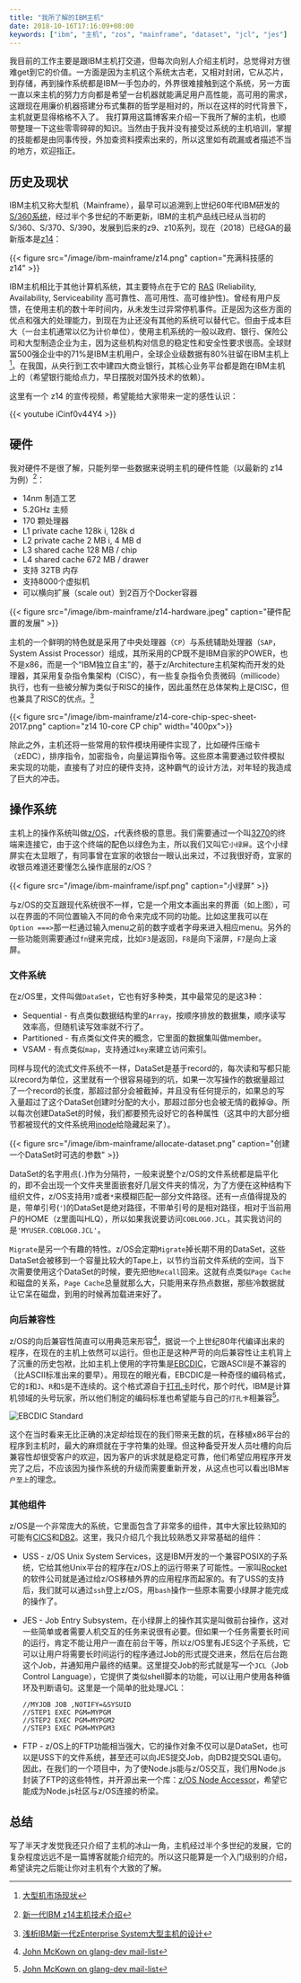 ```yaml
---
title: "我所了解的IBM主机"
date: 2018-10-16T17:16:09+08:00
keywords: ["ibm", "主机", "zos", "mainframe", "dataset", "jcl", "jes"]
---
```


我目前的工作主要是跟IBM主机打交道，但每次向别人介绍主机时，总觉得对方很难get到它的价值。一方面是因为主机这个系统太古老，又相对封闭，它从芯片，到存储，再到操作系统都是IBM一手包办的，外界很难接触到这个系统，另一方面一直以来主机的努力方向都是希望一台机器就能满足用户高性能，高可用的需求，这跟现在用廉价机器搭建分布式集群的哲学是相对的，所以在这样的时代背景下，主机就更显得格格不入了。
我打算用这篇博客来介绍一下我所了解的主机，也顺带整理一下这些零零碎碎的知识。当然由于我并没有接受过系统的主机培训，掌握的技能都是由同事传授，外加查资料摸索出来的，所以这里如有疏漏或者描述不当的地方，欢迎指正。

## 历史及现状

IBM主机又称大型机（Mainframe），最早可以追溯到上世纪60年代IBM研发的[S/360系统](https://zh.wikipedia.org/wiki/IBM_System/360)，经过半个多世纪的不断更新，IBM的主机产品线已经从当初的S/360、S/370、S/390，发展到后来的z9、z10系列，现在（2018）已经GA的最新版本是[z14](https://www.ibm.com/us-en/marketplace/z14)：

<!-- ![z14(zMidas)](/ibm-mainframe/ibm_z14-large.jpg) -->

{{< figure src="/image/ibm-mainframe/z14.png" caption="充满科技感的 z14" >}}


IBM主机相比于其他计算机系统，其主要特点在于它的 [RAS](https://zh.wikipedia.org/wiki/%E5%8F%AF%E9%9D%A0%E6%80%A7%E3%80%81%E5%8F%AF%E7%94%A8%E6%80%A7%E5%92%8C%E5%8F%AF%E7%B6%AD%E8%AD%B7%E6%80%A7) (Reliability, Availability, Serviceability 高可靠性、高可用性、高可维护性)。曾经有用户反馈，在使用主机的数十年时间内，从未发生过异常停机事件。正是因为这些方面的优点和强大的处理能力，到现在为止还没有其他的系统可以替代它。但由于成本巨大（一台主机通常以亿为计价单位），使用主机系统的一般以政府、银行、保险公司和大型制造企业为主，因为这些机构对信息的稳定性和安全性要求很高。全球财富500强企业中的71%是IBM主机用户，全球企业级数据有80%驻留在IBM主机上[^market-share]。在我国，从央行到工农中建四大商业银行，其核心业务平台都是跑在IBM主机上的（希望银行能给点力，早日摆脱对国外技术的依赖）。

[^market-share]: [大型机市场现状](https://servers.pconline.com.cn/gc/1202/2679853_3.html)

这里有一个 z14 的宣传视频，希望能给大家带来一定的感性认识：

{{< youtube iCinf0v44Y4 >}}

## 硬件

我对硬件不是很了解，只能列举一些数据来说明主机的硬件性能（以最新的 z14 为例）[^performance]：

* 14nm 制造工艺
* 5.2GHz 主频
* 170 颗处理器
* L1 private cache 128k i, 128k d
* L2 private cache 2 MB i, 4 MB d
* L3 shared cache 128 MB / chip
* L4 shared cache 672 MB / drawer
* 支持 32TB 内存
* 支持8000个虚拟机
* 可以横向扩展（scale out）到2百万个Docker容器

{{< figure src="/image/ibm-mainframe/z14-hardware.jpeg" caption="硬件配置的发展" >}}

主机的一个鲜明的特色就是采用了中央处理器（`CP`）与系统辅助处理器（`SAP`，System Assist Processor）组成，其所采用的CP既不是IBM自家的POWER，也不是x86，而是一个“IBM独立自主”的，基于z/Architecture主机架构而开发的处理器，其采用复杂指令集架构（CISC），有一些复杂指令负责微码（millicode）执行，也有一些被分解为类似于RISC的操作，因此虽然在总体架构上是CISC，但也兼具了RISC的优点。[^cpu-architecture]

[^cpu-architecture]: [浅析IBM新一代zEnterprise System大型主机的设计](https://mainframecn.com/article-71-1.html)

{{< figure src="/image/ibm-mainframe/z14-core-chip-spec-sheet-2017.png" caption="z14 10-core CP chip" width="400px">}}

除此之外，主机还将一些常用的软件模块用硬件实现了，比如硬件压缩卡（zEDC），排序指令，加密指令，向量运算指令等。这些原本需要通过软件模拟来实现的功能，直接有了对应的硬件支持，这种霸气的设计方法，对年轻的我造成了巨大的冲击。

[^performance]: [新一代IBM z14主机技术介绍](https://cloud.tencent.com/developer/news/268909)

## 操作系统

主机上的操作系统叫做[z/OS](https://en.wikipedia.org/wiki/Z/OS)，`z`代表终极的意思。我们需要通过一个叫[3270](https://en.wikipedia.org/wiki/3270_emulator)的终端来连接它，由于这个终端的配色以绿色为主，所以我们又叫它`小绿屏`。这个小绿屏实在太显眼了，有同事曾在宜家的收银台一眼认出来过，不过我很好奇，宜家的收银员难道还要懂怎么操作底层的z/OS？

{{< figure src="/image/ibm-mainframe/ispf.png" caption="小绿屏" >}}

与z/OS的交互跟现代系统很不一样，它是一个用文本画出来的界面（如上图），可以在界面的不同位置输入不同的命令来完成不同的功能。比如这里我可以在`Option ===>`那一栏通过输入menu之前的数字或者字母来进入相应menu。另外的一些功能则需要通过`fn`键来完成，比如`F3`是返回，`F8`是向下滚屏，`F7`是向上滚屏。

### 文件系统

在z/OS里，文件叫做`DataSet`，它也有好多种类，其中最常见的是这3种：

* Sequential - 有点类似数据结构里的`Array`，按顺序排放的数据集，顺序读写效率高，但随机读写效率就不行了。
* Partitioned - 有点类似文件夹的概念，它里面的数据集叫做member。
* VSAM - 有点类似`map`，支持通过`key`来建立访问索引。

同样与现代的流式文件系统不一样，DataSet是基于record的，每次读和写都只能以record为单位，这里就有一个很容易碰到的坑，如果一次写操作的数据量超过了一个record的长度，那超过部分会被截掉，并且没有任何提示的，如果总的写入量超过了这个DataSet创建时分配的大小，那超过部分也会被无情的截掉😪。所以每次创建DataSet的时候，我们都要预先设好它的各种属性（这其中的大部分细节都被现代的文件系统用[inode](https://zh.wikipedia.org/wiki/Inode)给隐藏起来了）。

{{< figure src="/image/ibm-mainframe/allocate-dataset.png" caption="创建一个DataSet时可选的参数" >}}

DataSet的名字用点(`.`)作为分隔符，一般来说整个z/OS的文件系统都是扁平化的，即不会出现一个文件夹里面嵌套好几层文件夹的情况，为了方便在这种结构下组织文件，z/OS支持用`?`或者`*`来模糊匹配一部分文件路径。还有一点值得提及的是，带单引号(`'`)的DataSet是绝对路径，不带单引号的是相对路径，相对于当前用户的HOME（z里面叫HLQ），所以如果我说要访问`COBLOG0.JCL`，其实我访问的是`'MYUSER.COBLOG0.JCL'`。

`Migrate`是另一个有趣的特性。z/OS会定期`Migrate`掉长期不用的DataSet，这些DataSet会被移到一个容量比较大的Tape上，以节约当前文件系统的空间，当下次需要使用这个DataSet的时候，要先把他`Recall`回来。这就有点类似`Page Cache`和磁盘的关系，`Page Cache`总量就那么大，只能用来存热点数据，那些冷数据就让它呆在磁盘，到用的时候再加载进来好了。

### 向后兼容性

z/OS的向后兼容性简直可以用典范来形容[^quote-of-john]，据说一个上世纪80年代编译出来的程序，在现在的主机上依然可以运行。但也正是这种严苛的向后兼容性让主机背上了沉重的历史包袱，比如主机上使用的字符集是[EBCDIC](https://zh.wikipedia.org/wiki/EBCDIC)，它跟ASCII是不兼容的（比ASCII标准出来的要早）。用现在的眼光看，EBCDIC是一种奇怪的编码格式，它的`I`和`J`、`R`和`S`是不连续的。这个格式源自于[打孔卡](https://zh.wikipedia.org/wiki/%E6%89%93%E5%AD%94%E5%8D%A1)时代，那个时代，IBM是计算机领域的头号玩家，所以他们制定的编码标准也希望能与自己的`打孔卡`相兼容[^quote-of-john]。

[^quote-of-john]: [John McKown on glang-dev mail-list](https://groups.google.com/d/msg/golang-dev/f6IC8Dm7weI/4Vzs9EY9CAAJ)

![EBCDIC Standard](/image/ibm-mainframe/ebcdic.png)

这个在当时看来无比正确的决定却给现在的我们带来无数的坑，在移植x86平台的程序到主机时，最大的麻烦就在于字符集的处理。但这种备受开发人员吐槽的向后兼容性却很受客户的欢迎，因为客户的诉求就是稳定可靠，他们希望应用程序开发完了之后，不应该因为操作系统的升级而需要重新开发，从这点也可以看出IBM`客户至上`的理念。

### 其他组件

z/OS是一个非常庞大的系统，它里面包含了非常多的组件，其中大家比较熟知的可能有[CICS](https://en.wikipedia.org/wiki/CICS)和[DB2](https://en.wikipedia.org/wiki/IBM_Db2_Family)。这里，我只介绍几个我比较熟悉又非常基础的组件：

* USS - z/OS Unix System Services，这是IBM开发的一个兼容POSIX的子系统，它给其他Unix平台的程序在z/OS上的运行带来了可能性。一家叫[Rocket](http://www.rocketsoftware.com/ported-tools)的软件公司就是通过给z/OS移植外界的应用程序而起家的。有了USS的支持后，我们就可以通过`ssh`登上z/OS，用`bash`操作一些原本需要小绿屏才能完成的操作了。

* JES - Job Entry Subsystem，在小绿屏上的操作其实是叫做前台操作，这对一些简单或者需要人机交互的任务来说很有必要。但如果一个任务需要长时间的运行，肯定不能让用户一直在前台干等，所以z/OS里有JES这个子系统，它可以让用户将需要长时间运行的程序通过Job的形式提交进来，然后在后台跑这个Job，并通知用户最终的结果。这里提交Job的形式就是写一个`JCL`（Job Control Language），它提供了类似shell脚本的功能，可以让用户使用各种循环及判断语句。这里是一个简单的批处理JCL：

    ```jcl
    //MYJOB JOB ,NOTIFY=&SYSUID
    //STEP1 EXEC PGM=MYPGM
    //STEP2 EXEC PGM=MYPGM2
    //STEP3 EXEC PGM=MYPGM3
    ```

* FTP - z/OS上的FTP功能相当强大，它的操作对象不仅可以是DataSet，也可以是USS下的文件系统，甚至还可以向JES提交Job，向DB2提交SQL语句。因此，在我们的一个项目中，为了使Node.js能与z/OS交互，我们用Node.js封装了FTP的这些特性，并开源出来一个库：[z/OS Node Accessor](https://github.com/IBM/zos-node-accessor/)，希望它能成为Node.js社区与z/OS连接的桥梁。

## 总结

写了半天才发觉我还只介绍了主机的冰山一角，主机经过半个多世纪的发展，它的复杂程度远远不是一篇博客就能介绍完的。所以这只能算是一个入门级别的介绍，希望读完之后能让你对主机有个大致的了解。
